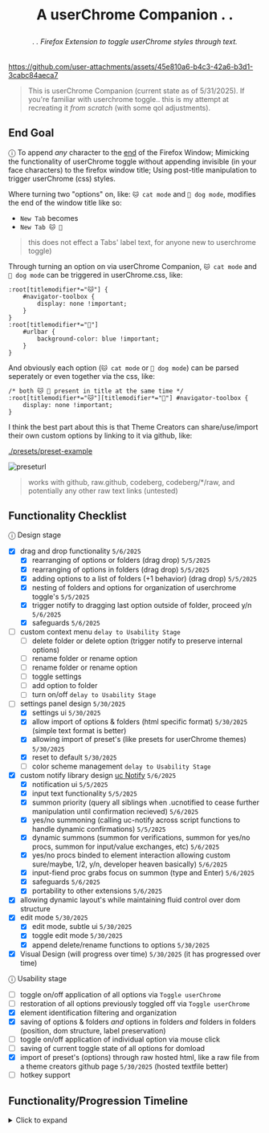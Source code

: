 # <p align="center">A userChrome Companion . . </p>

###### <p align="center">. . Firefox Extension to toggle userChrome styles through text.</p>

https://github.com/user-attachments/assets/45e810a6-b4c3-42a6-b3d1-3cabc84aeca7

> This is userChrome Companion (current state as of 5/31/2025). If you're familiar with userchrome toggle.. this is my attempt at recreating it *from scratch* (with some qol adjustments).

## End Goal

ⓘ To append *any* character to the <ins>end</ins> of the Firefox Window; Mimicking the functionality of userChrome toggle without appending invisible (in your face characters) to the firefox window title; Using post-title manipulation to trigger userChrome (css) styles.

Where turning two "options" on, like: `🐱 cat mode` and `🐶 dog mode`, modifies the end of the window title like so:
- `New Tab` becomes
- `New Tab 🐱 🐶`
> this does not effect a Tabs' label text, for anyone new to userchrome toggle)

Through turning an option on via userChrome Companion, `🐱 cat mode` and `🐶 dog mode` can be triggered in userChrome.css, like:
```
:root[titlemodifier*="🐱"] {
    #navigator-toolbox {
        display: none !important;
    }
}
:root[titlemodifier*="🐶"]
    #urlbar {
        background-color: blue !important;
    }
}
```
And obviously each option (`🐱 cat mode` or `🐶 dog mode`) can be parsed seperately or even together via the css, like:
```
/* both 🐱 🐶 present in title at the same time */
:root[titlemodifier*="🐱"][titlemodifier*="🐶"] #navigator-toolbox {
    display: none !important;
}
```

I think the best part about this is that Theme Creators can share/use/import their own custom options by linking to it via github, like: 

[./presets/preset-example](https://github.com/soulhotel/userChrome-Companion/blob/main/presets/preset-example)

![preseturl](https://github.com/user-attachments/assets/f4a4129e-88c2-4e65-8c64-68a1f30a12e9)

> works with github, raw.github, codeberg, codeberg/*/raw, and potentially any other raw text links (untested)

## Functionality Checklist

ⓘ Design stage 

- [x] drag and drop functionality `5/6/2025`
    - [x] rearranging of options or folders (drag drop) `5/5/2025`
    - [x] rearranging of options in folders (drag drop) `5/5/2025`
    - [x] adding options to a list of folders (+1 behavior) (drag drop) `5/5/2025`
    - [x] nesting of folders and options for organization of userchrome toggle's `5/5/2025`
    - [x] trigger notify to dragging last option outside of folder, proceed y/n `5/6/2025`
    - [x] safeguards `5/6/2025`
- [ ] custom context menu `delay to Usability Stage`
    - [ ] delete folder or delete option (trigger notify to preserve internal options)
    - [ ] rename folder or rename option 
    - [ ] rename folder or rename option
    - [ ] toggle settings
    - [ ] add option to folder
    - [ ] turn on/off `delay to Usability Stage`
- [ ] settings panel design `5/30/2025`
    - [x] settings ui `5/30/2025`
    - [x] allow import of options & folders (html specific format) `5/30/2025` (simple text format is better)
    - [x] allowing import of preset's (like presets for userChrome themes) `5/30/2025`
    - [x] reset to default `5/30/2025`
    - [ ] color scheme management `delay to Usability Stage`
- [x] custom notify library design [uc Notify](https://github.com/soulhotel/uc-notify) `5/6/2025` 
    - [x] notification ui `5/5/2025`
    - [x] input text functionality `5/5/2025`
    - [x] summon priority (query all siblings when .ucnotified to cease further manipulation until confirmation recieved) `5/6/2025`
    - [x] yes/no summoning (calling uc-notify across script functions to handle dynamic confirmations) `5/5/2025`
    - [x] dynamic summons (summon for verifications, summon for yes/no procs, summon for input/value exchanges, etc) `5/6/2025`
    - [x] yes/no procs binded to element interaction allowing custom sure/maybe, 1/2, y/n, developer heaven basically)  `5/6/2025`
    - [x] input-fiend proc grabs focus on summon (type and Enter) `5/6/2025`
    - [x] safeguards `5/6/2025`
    - [x] portability to other extensions `5/6/2025`
- [x] allowing dynamic layout's while maintaining fluid control over dom structure
- [x] edit mode `5/30/2025`
    - [x] edit mode, subtle ui `5/30/2025`
    - [x] toggle edit mode `5/30/2025`
    - [x] append delete/rename functions to options `5/30/2025`
- [x] Visual Design (will progress over time) `5/30/2025` (it has progressed over time)

ⓘ Usability stage

- [ ] toggle on/off application of all options via `Toggle userChrome`
- [ ] restoration of all options previously toggled off via `Toggle userChrome`
- [x] element identification filtering and organization
- [x] saving of options & folders *and* options in folders *and* folders in folders (position, dom structure, label preservation)
- [ ] toggle on/off application of individual option via mouse click
- [ ] saving of current toggle state of all options for domload
- [x] import of preset's (options) through raw hosted html, like a raw file from a theme creators github page `5/30/2025` (hosted textfile better)
- [ ] hotkey support

## Functionality/Progression Timeline

<details><summary>Click to expand</summary>

> May 3-5

Design Stage rough draft. Drag and drop mostly complete. Notification system needed extensive work.

https://github.com/user-attachments/assets/dd301064-e785-466d-ab76-1179ff0cfc65

> May 6th

- [uc Notify](https://github.com/soulhotel/uc-notify) (Notification UI/UX kit) complete. Tabs renamed to Folders (logical). Options look more like tabs.
- Visual design adds subtle drop shadows. Blur background content on notify summons
- Spacing corrections.

https://github.com/user-attachments/assets/ab77a259-33a2-4977-961f-14965a69f9a2

> May 31st

- Sidebar Toolbar added. Edit Mode, New Tab (option), New Folder. Edit Mode (Sidebar Toolbar) functionality complete.
- Spawning New Option or New Folder (Sidebar Toolbar) functionality complete.
- Settings UI complete. Settings Options functionality complete.
  - Presets, add to options, overwrite options, import @, import file, delete all options
- Preset Testing, adding options/folders via text parsed from files locally (like a .txt file), or globally (like a raw github link)

[./presets/readme](https://github.com/soulhotel/userChrome-Companion/blob/main/presets/readme.md)

https://github.com/soulhotel/userChrome-Companion/blob/b3165a4a04ec55848dd2c94544e266f83949c8ba/presets/preset-example#L1-L4

https://github.com/user-attachments/assets/45e810a6-b4c3-42a6-b3d1-3cabc84aeca7

</details>

